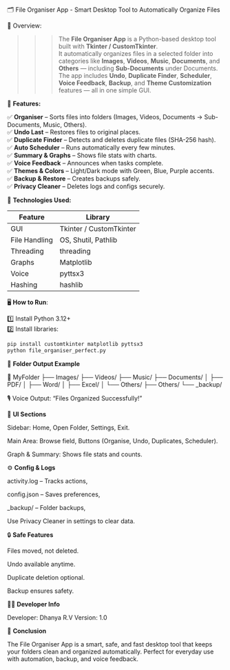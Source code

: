 🗂️ File Organiser App - Smart Desktop Tool to Automatically Organize Files

📘 Overview:
>>> The **File Organiser App** is a Python-based desktop tool built with **Tkinter / CustomTkinter**.  
>>> It automatically organizes files in a selected folder into categories like **Images**, **Videos**, **Music**, **Documents**, and **Others** — including **Sub-Documents** under Documents.
>>> The app includes **Undo**, **Duplicate Finder**, **Scheduler**, **Voice Feedback**, **Backup**, and **Theme Customization** features — all in one simple GUI.



🚀 **Features:**

✅ **Organiser** – Sorts files into folders (Images, Videos, Documents → Sub-Documents, Music, Others).  
✅ **Undo Last** – Restores files to original places.  
✅ **Duplicate Finder** – Detects and deletes duplicate files (SHA-256 hash).  
✅ **Auto Scheduler** – Runs automatically every few minutes.  
✅ **Summary & Graphs** – Shows file stats with charts.  
✅ **Voice Feedback** – Announces when tasks complete.  
✅ **Themes & Colors** – Light/Dark mode with Green, Blue, Purple accents.  
✅ **Backup & Restore** – Creates backups safely.  
✅ **Privacy Cleaner** – Deletes logs and configs securely.



🧰 **Technologies Used:**

| Feature | Library |
|----------|----------|
| GUI | Tkinter / CustomTkinter |
| File Handling | OS, Shutil, Pathlib |
| Threading | threading |
| Graphs | Matplotlib |
| Voice | pyttsx3 |
| Hashing | hashlib |



🖥️ **How to Run**:

1️⃣ Install Python 3.12+  
2️⃣ Install libraries:
```bash
pip install customtkinter matplotlib pyttsx3
python file_organiser_perfect.py
```


📂 **Folder Output Example**

📁 MyFolder
├── Images/
├── Videos/
├── Music/
├── Documents/
│   ├── PDF/
│   ├── Word/
│   ├── Excel/
│   └── Others/
├── Others/
└── _backup/

🎙️ Voice Output: “Files Organized Successfully!”



🧩 **UI Sections**

Sidebar: Home, Open Folder, Settings, Exit. 

Main Area: Browse field, Buttons (Organise, Undo, Duplicates, Scheduler). 

Graph & Summary: Shows file stats and counts. 


⚙️ **Config & Logs**

activity.log – Tracks actions, 

config.json – Saves preferences, 

_backup/ – Folder backups, 

Use Privacy Cleaner in settings to clear data.



🔒 **Safe Features**

Files moved, not deleted. 

Undo available anytime. 

Duplicate deletion optional. 

Backup ensures safety. 



🧑‍💻 **Developer Info**

Developer: Dhanya R.V
Version: 1.0


🏁 **Conclusion**

The File Organiser App is a smart, safe, and fast desktop tool that keeps your folders clean and organized automatically.
Perfect for everyday use with automation, backup, and voice feedback.
